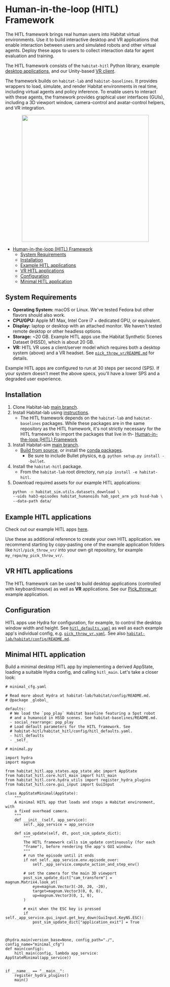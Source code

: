 # Human-in-the-loop (HITL) Framework

The HITL framework brings real human users into Habitat virtual environments. Use it to build interactive desktop and VR applications that enable interaction between users and simulated robots and other virtual agents. Deploy these apps to users to collect interaction data for agent evaluation and training.

The HITL framework consists of the `habitat-hitl` Python library, example [desktop applications](../examples/hitl/), and our Unity-based [VR client](../examples/hitl/pick_throw_vr/README.md#vr).

The framework builds on `habitat-lab` and `habitat-baselines`. It provides wrappers to load, simulate, and render Habitat environments in real time, including virtual agents and policy inference. To enable users to interact with these agents, the framework provides graphical user interfaces (GUIs), including a 3D viewport window, camera-control and avatar-control helpers, and VR integration.

<p align="center">
  <img src="../res/img/hitl_tool.gif" height=400>
</p>

- [Human-in-the-loop (HITL) Framework](#human-in-the-loop-hitl-framework)
  - [System Requirements](#system-requirements)
  - [Installation](#installation)
  - [Example HITL applications](#example-hitl-applications)
  - [VR HITL applications](#vr-hitl-applications)
  - [Configuration](#configuration)
  - [Minimal HITL application](#minimal-hitl-application)

## System Requirements
* **Operating System:** macOS or Linux. We've tested Fedora but other flavors should also work.
* **CPU/GPU:** Apple M1 Max, Intel Core i7 + dedicated GPU, or equivalent.
* **Display:** laptop or desktop with an attached monitor. We haven't tested remote desktop or other headless options.
* **Storage:** ~20 GB. Example HITL apps use the Habitat Synthetic Scenes Dataset (HSSD), which is about 20 GB.
* **VR:** HITL VR uses a client/server model which requires both a desktop system (above) and a VR headset. See [`pick_throw_vr/README.md`](../examples/hitl/pick_throw_vr/README.md) for details.

Example HITL apps are configured to run at 30 steps per second (SPS). If your system doesn't meet the above specs, you'll have a lower SPS and a degraded user experience.

## Installation
1. Clone Habitat-lab [main branch](https://github.com/facebookresearch/habitat-lab).
2. Install Habitat-lab using [instructions](https://github.com/facebookresearch/habitat-lab#installation).
    * The HITL framework depends on the `habitat-lab` and `habitat-baselines` packages. While these packages are in the same repository as the HITL framework, it's not strictly necessary for the HITL framework to import the packages that live in th- [Human-in-the-loop (HITL) Framework](#human-in-the-loop-hitl-framework)
3. Install Habitat-sim [main branch](https://github.com/facebookresearch/habitat-sim).
    * [Build from source](https://github.com/facebookresearch/habitat-sim/blob/main/BUILD_FROM_SOURCE.md), or install the [conda packages](https://github.com/facebookresearch/habitat-sim#recommended-conda-packages).
        * Be sure to include Bullet physics, e.g. `python setup.py install --bullet`.
4. Install the `habitat-hitl` package.
    * From the `habitat-lab` root directory, run `pip install -e habitat-hitl`.
5. Download required assets for our example HITL applications:
    ```bash
    python -m habitat_sim.utils.datasets_download \
    --uids hab3-episodes habitat_humanoids hab_spot_arm ycb hssd-hab \
    --data-path data/
    ```

## Example HITL applications

Check out our example HITL apps [here](../examples/hitl/).

Use these as additional reference to create your own HITL application. we recommend starting by copy-pasting one of the example application folders like `hitl/pick_throw_vr/` into your own git repository, for example `my_repo/my_pick_throw_vr/`.

## VR HITL applications

The HITL framework can be used to build desktop applications (controlled with keyboard/mouse) as well as **VR** applications. See our [Pick_throw_vr](../examples/hitl/pick_throw_vr/README.md) example application.

## Configuration

HITL apps use Hydra for configuration, for example, to control the desktop window width and height. See [`hitl_defaults.yaml`](./config/hitl_defaults.yaml) as well as each example app's individual config, e.g. [`pick_throw_vr.yaml`](../examples/hitl/pick_throw_vr/config/pick_throw_vr.yaml). See also [`habitat-lab/habitat/config/README.md`](../habitat-lab/habitat/config/README.md).

## Minimal HITL application

Build a minimal desktop HITL app by implementing a derived AppState, loading a suitable Hydra config, and calling `hitl_main`. Let's take a closer look:
```
# minimal_cfg.yaml

# Read more about Hydra at habitat-lab/habitat/config/README.md.
# @package _global_

defaults:
  # We load the `pop_play` Habitat baseline featuring a Spot robot
  # and a humanoid in HSSD scenes. See habitat-baselines/README.md.
  - social_rearrange: pop_play
  # Load default parameters for the HITL framework. See
  # habitat-hitl/habitat_hitl/config/hitl_defaults.yaml.
  - hitl_defaults
  - _self_

```
```
# minimal.py

import hydra
import magnum

from habitat_hitl.app_states.app_state_abc import AppState
from habitat_hitl.core.hitl_main import hitl_main
from habitat_hitl.core.hydra_utils import register_hydra_plugins
from habitat_hitl.core.gui_input import GuiInput

class AppStateMinimal(AppState):
    """
    A minimal HITL app that loads and steps a Habitat environment, with
    a fixed overhead camera.
    """
    def __init__(self, app_service):
        self._app_service = app_service

    def sim_update(self, dt, post_sim_update_dict):
        """
        The HITL framework calls sim_update continuously (for each
        "frame"), before rendering the app's GUI window.
        """
        # run the episode until it ends
        if not self._app_service.env.episode_over:
            self._app_service.compute_action_and_step_env()

        # set the camera for the main 3D viewport
        post_sim_update_dict["cam_transform"] = magnum.Matrix4.look_at(
            eye=magnum.Vector3(-20, 20, -20),
            target=magnum.Vector3(0, 0, 0),
            up=magnum.Vector3(0, 1, 0),
        )

        # exit when the ESC key is pressed
        if self._app_service.gui_input.get_key_down(GuiInput.KeyNS.ESC):
            post_sim_update_dict["application_exit"] = True



@hydra.main(version_base=None, config_path="./", config_name="minimal_cfg")
def main(config):
    hitl_main(config, lambda app_service: AppStateMinimal(app_service))


if __name__ == "__main__":
    register_hydra_plugins()
    main()
```
